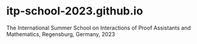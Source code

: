 # itp-school-2023.github.io
The International Summer School on Interactions of Proof Assistants and Mathematics, Regensburg, Germany, 2023

